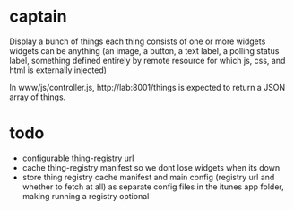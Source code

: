 captain
=====================

Display a bunch of things
each thing consists of one or more widgets
widgets can be anything (an image, a button, a text label, a polling status label, something defined entirely by remote resource for which js, css, and html is externally injected)

In www/js/controller.js, http://lab:8001/things is expected to return a JSON array of things.

# todo

* configurable thing-registry url
* cache thing-registry manifest so we dont lose widgets when its down
* store thing registry cache manifest and main config (registry url and whether to fetch at all) as separate config files in the itunes app folder, making running a registry optional
